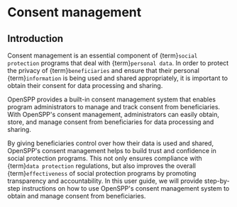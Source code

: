 # Consent management

## Introduction

Consent management is an essential component of {term}`social protection` programs that deal with {term}`personal data`. In order to protect the privacy of {term}`beneficiaries` and ensure that their personal {term}`information` is being used and shared appropriately, it is important to obtain their consent for data processing and sharing.

OpenSPP provides a built-in consent management system that enables program administrators to manage and track consent from beneficiaries. With OpenSPP's consent management, administrators can easily obtain, store, and manage consent from beneficiaries for data processing and sharing.

By giving beneficiaries control over how their data is used and shared, OpenSPP's consent management helps to build trust and confidence in social protection programs. This not only ensures compliance with {term}`data protection` regulations, but also improves the overall {term}`effectiveness` of social protection programs by promoting transparency and accountability. In this user guide, we will provide step-by-step instructions on how to use OpenSPP's consent management system to obtain and manage consent from beneficiaries.

